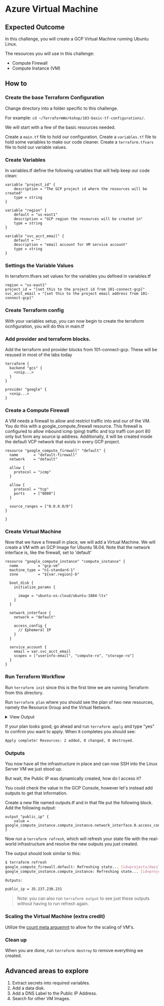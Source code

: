 # Azure Virtual Machine

## Expected Outcome

In this challenge, you will create a GCP Virtual Machine running Ubuntu Linux.

The resources you will use in this challenge:

- Compute Firewall
- Compute Instance (VM)

## How to

### Create the base Terraform Configuration

Change directory into a folder specific to this challenge.

For example: `cd ~/TerraformWorkshop/103-basic-tf-configurations/`.

We will start with a few of the basic resources needed.

Create a `main.tf` file to hold our configuration.
Create a `variables.tf` file to hold some variables to make our code cleaner.
Create a `terraform.tfvars` file to hold our variable values.

### Create Variables

In variables.tf define the following variables that will help keep our code clean:

```hcl
variable "project_id" {
    description = "The GCP project id where the resources will be created"
    type = string
}

variable "region" {
    default = "us-east1"
    description = "GCP region the resources will be created in"
    type = string
}

variable "svc_acct_email" {
    default = ""
    description = "email account for VM service account"
    type = string
}
```

### Settings the Variable Values

In terraform.tfvars set values for the variables you defined in variables.tf
```hcl
region = "us-east1"
project_id = "[set this to the project id from 101-connect-gcp]"
svc_acct_email = "[set this to the project email address from 101-connect-gcp]"

```

### Create Terraform config

With your variables setup, you can now begin to create the terraform ocnfiguration, you will do this in main.tf

### Add provider and terraform blocks.

Add the terraform and provider blocks from 101-connect-gcp. These will be resused in most of the labs today

```hcl
terraform {
  backend "gcs" {
    <snip...>
  }
}

provider "google" {
  <snip...>
}
```

### Create a Compute Firewall

A VM needs a firewall to allow and restrict traffic into and our of the VM. You do this with a google_compute_firewall resource.
This firewall is configured to allow inbound icmp (ping) traffic and tcp traffi con port 80 only but form any source ip address.
Additionally, it will be created inside the default VCP network that exists in every GCP project.

```hcl
resource "google_compute_firewall" "default" {
  name       = "default-firewall"
  network    = "default"

  allow {
    protocol = "icmp"
  }

  allow {
    protocol = "tcp"
    ports    = ["8080"]
  }

  source_ranges = ["0.0.0.0/0"]
}

}
```

### Create Virtual Machine

Now that we have a firewall in place, we will add a Virtual Machine.
We will create a VM with an GCP Image for Ubuntu 18.04.
Note that the network interface is, like the firewall, set to 'default'

```hcl
resource "google_compute_instance" "compute_instance" {
  name         = "gcp-vm"
  machine_type = "n1-standard-1"
  zone         = "${var.region}-b"

  boot_disk {
    initialize_params {
      
      image = "ubuntu-os-cloud/ubuntu-1804-lts"
    }
  }

  network_interface {
    network = "default"

    access_config {
      // Ephemeral IP
    }
  }

  service_account {
    email = var.svc_acct_email 
    scopes = ["userinfo-email", "compute-ro", "storage-ro"]
  }
}
```


### Run Terraform Workflow

Run `terraform init` since this is the first time we are running Terraform from this directory.

Run `terraform plan` where you should see the plan of two new resources, namely the Resource Group and the Virtual Network.

<details><summary>View Output</summary>
<p>

```sh
$ terraform plan

Refreshing Terraform state in-memory prior to plan...
The refreshed state will be used to calculate this plan, but will not be
persisted to local or remote state storage.
------------------------------------------------------------------------
An execution plan has been generated and is shown below.
Resource actions are indicated with the following symbols:
  + create

Terraform will perform the following actions:

  # google_compute_firewall.default will be created
  + resource "google_compute_firewall" "default" {
      + creation_timestamp = (known after apply)
      + destination_ranges = (known after apply)
      + direction          = (known after apply)
      + id                 = (known after apply)
      + name               = "default-firewall"
      + network            = "default"
      + priority           = 1000
      + project            = (known after apply)
      + self_link          = (known after apply)
      + source_ranges      = [
          + "0.0.0.0/0",
        ]

      + allow {
          + ports    = [
              + "8080",
            ]
          + protocol = "tcp"
        }
      + allow {
          + ports    = []
          + protocol = "icmp"
        }
    }

  # google_compute_instance.compute_instance will be created
  + resource "google_compute_instance" "compute_instance" {
      + can_ip_forward       = false
      + cpu_platform         = (known after apply)
      + current_status       = (known after apply)
      + deletion_protection  = false
      + guest_accelerator    = (known after apply)
      + id                   = (known after apply)
      + instance_id          = (known after apply)
      + label_fingerprint    = (known after apply)
      + machine_type         = "n1-standard-1"
      + metadata_fingerprint = (known after apply)
      + min_cpu_platform     = (known after apply)
      + name                 = "gcp-vm"
      + project              = (known after apply)
      + self_link            = (known after apply)
      + tags_fingerprint     = (known after apply)
      + zone                 = "us-east1-b"

      + boot_disk {
          + auto_delete                = true
          + device_name                = (known after apply)
          + disk_encryption_key_sha256 = (known after apply)
          + kms_key_self_link          = (known after apply)
          + mode                       = "READ_WRITE"
          + source                     = (known after apply)

          + initialize_params {
              + image  = "ubuntu-os-cloud/ubuntu-1804-lts"
              + labels = (known after apply)
              + size   = (known after apply)
              + type   = (known after apply)
            }
        }

      + network_interface {
          + name               = (known after apply)
          + network            = "default"
          + network_ip         = (known after apply)
          + subnetwork         = (known after apply)
          + subnetwork_project = (known after apply)

          + access_config {
              + nat_ip       = (known after apply)
              + network_tier = (known after apply)
            }
        }

      + scheduling {
          + automatic_restart   = (known after apply)
          + on_host_maintenance = (known after apply)
          + preemptible         = (known after apply)

          + node_affinities {
              + key      = (known after apply)
              + operator = (known after apply)
              + values   = (known after apply)
            }
        }

      + service_account {
          + email  = "dazzling-mantra-271319@appspot.gserviceaccount.com"
          + scopes = [
              + "https://www.googleapis.com/auth/compute.readonly",
              + "https://www.googleapis.com/auth/devstorage.read_only",
              + "https://www.googleapis.com/auth/userinfo.email",
            ]
        }
    }

Plan: 2 to add, 0 to change, 0 to destroy.
```

</p>
</details>

If your plan looks good, go ahead and run `terraform apply` and type "yes" to confirm you want to apply.
When it completes you should see:

```sh
Apply complete! Resources: 2 added, 0 changed, 0 destroyed.
```

### Outputs

You now have all the infrastructure in place and can now SSH into the Linux Server VM we just stood up.

But wait, the Public IP was dynamically created, how do I access it?

You could check the value in the GCP Console, however let's instead add outputs to get that information.

Create a new file named outputs.tf and in that file put the following block. 
Add the following output:

```hcl
output "public_ip" {
    value = google_compute_instance.compute_instance.network_interface.0.access_config.0.nat_ip
}

```

Now run a `terraform refresh`, which will refresh your state file with the real-world infrastructure and resolve the new outputs you just created.

The output should look similar to this:

```sh
$ terraform refresh
google_compute_firewall.default: Refreshing state... [id=projects/dazzling-mantra-271319/global/firewalls/default-firewall]
google_compute_instance.compute_instance: Refreshing state... [id=projects/dazzling-mantra-271319/zones/us-east1-b/instances/gcp-vm]

Outputs:

public_ip = 35.237.230.231
```

> Note: you can also run `terraform output` to see just these outputs without having to run refresh again.


### Scaling the Virtual Machine (extra credit)

Utilize the [count meta arguemnt](https://www.terraform.io/intro/examples/count.html) to allow for the scaling of VM's.

### Clean up

When you are done, run `terraform destroy` to remove everything we created.

## Advanced areas to explore

1. Extract secrets into required variables.
2. Add a data disk.
3. Add a DNS Label to the Public IP Address.
4. Search for other VM Images.
